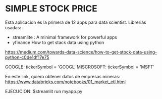 # SIMPLE STOCK PRICE

Esta aplicacion es la primera de 12 apps para data scientist.
Librerias usadas:
- streamlite : A minimal framework for powerful apps
- yfinance
How to get stack data using python

https://medium.com/towards-data-science/how-to-get-stock-data-using-python-c0de1df17e75

GOOGLE:
tickerSymbol = 'GOOGL'
MISCROSOFT:
tickerSymbol = 'MSFT'

En este link, quiero obtener datos de empresas mineras:
https://www.databricks.com/notebooks/01_market_etl.html

EJECUCION:
$streamlit run myapp.py
